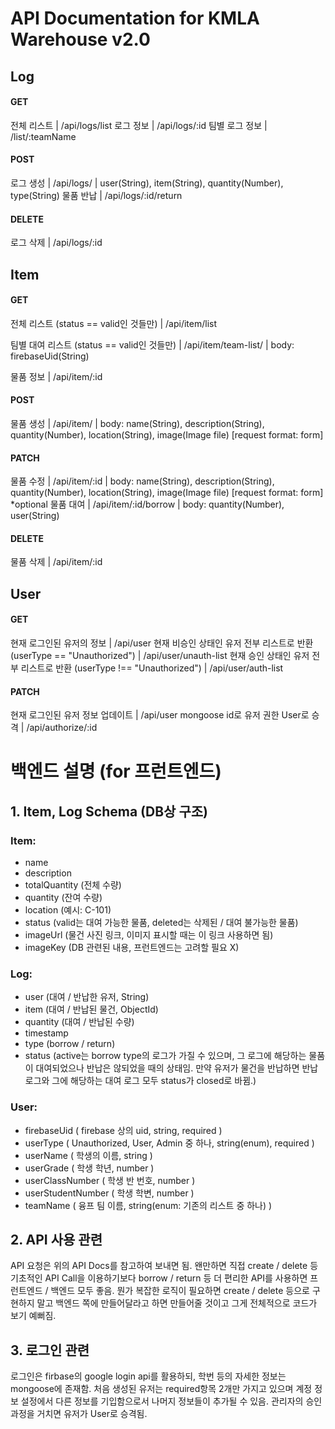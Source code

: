 # API Documentation for KMLA Warehouse v2.0

## Log

#### GET

전체 리스트 | /api/logs/list
로그 정보 | /api/logs/:id
팀별 로그 정보 | /list/:teamName

#### POST

로그 생성 | /api/logs/ | user(String), item(String), quantity(Number), type(String)
물품 반납 | /api/logs/:id/return

#### DELETE

로그 삭제 | /api/logs/:id

## Item

#### GET

전체 리스트 (status == valid인 것들만) | /api/item/list

<!-- 전체 리스트 (status 상관없이 전부) | /api/item/list-all -->

팀별 대여 리스트 (status == valid인 것들만) | /api/item/team-list/ | body: firebaseUid(String)

<!-- 팀별 대여 리스트 (status 상관없이 전부) | /api/item/list-all/:teamName -->

물품 정보 | /api/item/:id

#### POST

물품 생성 | /api/item/ | body: name(String), description(String), quantity(Number), location(String), image(Image file) [request format: form]

#### PATCH

물품 수정 | /api/item/:id | body: name(String), description(String), quantity(Number), location(String), image(Image file) [request format: form] \*optional
물품 대여 | /api/item/:id/borrow | body: quantity(Number), user(String)

#### DELETE

물품 삭제 | /api/item/:id

## User

#### GET

현재 로그인된 유저의 정보 | /api/user
현재 비승인 상태인 유저 전부 리스트로 반환 (userType == "Unauthorized") | /api/user/unauth-list
현재 승인 상태인 유저 전부 리스트로 반환 (userType !== "Unauthorized") | /api/user/auth-list

#### PATCH

현재 로그인된 유저 정보 업데이트 | /api/user
mongoose id로 유저 권한 User로 승격 | /api/authorize/:id

# 백엔드 설명 (for 프런트엔드)

## 1. Item, Log Schema (DB상 구조)

### Item:

- name
- description
- totalQuantity (전체 수량)
- quantity (잔여 수량)
- location (예시: C-101)
- status (valid는 대여 가능한 물품, deleted는 삭제된 / 대여 불가능한 물품)
- imageUrl (물건 사진 링크, 이미지 표시할 때는 이 링크 사용하면 됨)
- imageKey (DB 관련된 내용, 프런트엔드는 고려할 필요 X)

### Log:

- user (대여 / 반납한 유저, String)
- item (대여 / 반납된 물건, ObjectId)
- quantity (대여 / 반납된 수량)
- timestamp
- type (borrow / return)
- status (active는 borrow type의 로그가 가질 수 있으며, 그 로그에 해당하는 물품이 대여되었으나 반납은 않되었을 때의 상태임. 만약 유저가 물건을 반납하면 반납 로그와 그에 해당하는 대여 로그 모두 status가 closed로 바뀜.)

### User:

- firebaseUid ( firebase 상의 uid, string, required )
- userType ( Unauthorized, User, Admin 중 하나, string(enum), required )
- userName ( 학생의 이름, string )
- userGrade ( 학생 학년, number )
- userClassNumber ( 학생 반 번호, number )
- userStudentNumber ( 학생 학변, number )
- teamName ( 융프 팀 이름, string(enum: 기존의 리스트 중 하나) )

## 2. API 사용 관련

API 요청은 위의 API Docs를 참고하여 보내면 됨. 왠만하면 직접 create / delete 등 기초적인 API Call을 이용하기보다 borrow / return 등 더 편리한 API를 사용하면 프런트엔드 / 백엔드 모두 좋음. 뭔가 복잡한 로직이 필요하면 create / delete 등으로 구현하지 말고 백엔드 쪽에 만들어달라고 하면 만들어줄 것이고 그게 전체적으로 코드가 보기 예뻐짐.

## 3. 로그인 관련

로그인은 firbase의 google login api를 활용하되, 학번 등의 자세한 정보는 mongoose에 존재함. 처음 생성된 유저는 required항목 2개만 가지고 있으며 계정 정보 설정에서 다른 정보를 기입함으로서 나머지 정보들이 추가될 수 있음. 관리자의 승인 과정을 거치면 유저가 User로 승격됨.
